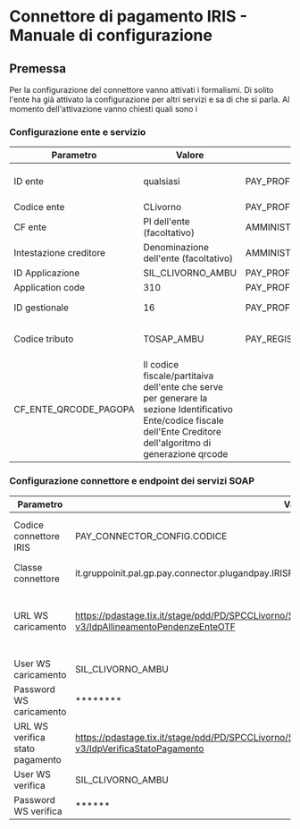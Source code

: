# Connettore di pagamento IRIS - Manuale di configurazione

## Premessa

Per la configurazione del connettore vanno attivati i formalismi. Di solito l'ente ha già attivato la configurazione per altri servizi e sa di che si parla.
Al momento dell'attivazione vanno chiesti quali sono i 

### Configurazione ente e servizio

| Parametro | Valore | Configurazione |Note |
|-----------|--------|----------------|------|
| ID ente | qualsiasi | PAY_PROFILI_ENTI_CREDITORI.CF_CODICE_PROFILO | Il valore configurato in questo campo dovrà essere impostato nelle verticalizzazioni dei client che invocano il nodo |
| Codice ente | CLivorno | PAY_PROFILI_ENTI_CREDITORI.CF_CODICE_PROFILO_PSP | ID dell'ente in IRIS |
| CF ente | PI dell'ente (facoltativo) | AMMINISTRAZIONI.PARTITAIVA | L'amministrazione deve essere associata al profilo ente in PAY_PROFILI_ENTI_CREDITORI.CODICEAMMINISTRAZIONE|
| Intestazione creditore | Denominazione dell'ente (facoltativo) | AMMINISTRAZIONI.AMMINISTRAZIONE | | 	
| ID Applicazione | SIL_CLIVORNO_AMBU | PAY_PROFILI_ENTI_CREDITORI.ID_APP_PSP | ID dell'applicazione che usa i servizi IRIS |
| Application code | 310 | PAY_PROFILI_ENTI_CREDITORI.CODICE_SEGREGAZIONE | codice che codifica il tipo di tributo all'interno dello IUV. | Poiché altri IUV vengono generati da altri software per lo stesso ente ci consente di garantire l'univocità dei nostri IUV rispetto a quelli utilizzati dagli altri |
| ID gestionale | 16 | PAY_PROFILI_ENTI_CREDITORI.APPLICATION_CODE | Codifica dell'applicativo che genera lo IUV previsto dalle specifiche interne di IRIS per la generazione degli IUV |
| Codice tributo | TOSAP_AMBU |	PAY_REGISTRAZIONI_CAUSALI.CODICE_VERSAMENTO | Il record configurato in PAY_REGISTRAZIONI_CAUSALI deve essere associato a PAY_PROFILI_ENTI_CREDITORI nel campo FK_CAUSALE_REG_DEFAULT |
|CF_ENTE_QRCODE_PAGOPA|Il codice fiscale/partitaiva dell'ente che serve per generare la sezione Identificativo Ente/codice fiscale dell'Ente Creditore dell'algoritmo di generazione qrcode|

### Configurazione connettore e endpoint dei servizi SOAP

| Parametro | Valore | Configurazione | Note |
|-----------|--------|----------------|------|
| Codice connettore IRIS | PAY_CONNECTOR_CONFIG.CODICE | ID del connettore nel nodo pagamenti, si può impostare qualunque codice. Il codice deve essere valorizzato in FK nel campo PAY_PROFILI_ENTI_CREDITORI.CODICE_CONNETTORE |
| Classe connettore | it.gruppoinit.pal.gp.pay.connector.plugandpay.IRISPayConnector | PAY_CONNECTOR_CONFIG.JAVA_CLASS | Nome complete della classe Java che implementa il connettore (interfaccia IPaymentConnector) |
| URL WS caricamento | <https://pdastage.tix.it/stage/pdd/PD/SPCCLivorno/SPCRTIRIS/SPCComunicazionePosizioniDebitorieOTF-v3/IdpAllineamentoPendenzeEnteOTF> |PAY_CONNECTOR_WS_ENDPOINT.ENDPOINT_URL | Un riferimento al record di PAY_CONNECTOR_WS_ENDPOINT deve essere impostato in PAY_CONNECTOR_CONFIG.FK_WS_CARICAMENTO e in PAY_CONNECTOR_CONFIG.FK_WS_ANNULLAMENTO |
| User WS caricamento |SIL_CLIVORNO_AMBU | PAY_CONNECTOR_WS_ENDPOINT.UTENTE | Utente per la basic autentication del WS di caricamento |
| Password WS caricamento |******** | PAY_CONNECTOR_WS_ENDPOINT.PASSWORD |Password per la basic autentication del WS di caricamento |
| URL WS verifica stato pagamento | <https://pdastage.tix.it/stage/pdd/PD/SPCCLivorno/SPCRTIRIS/SPCVerificaStatoPagamento-v3/IdpVerificaStatoPagamento> | PAY_CONNECTOR_WS_ENDPOINT.ENDPOINT_URL | Un riferimento al record di PAY_CONNECTOR_WS_ENDPOINT deve essere impostato in PAY_CONNECTOR_CONFIG.FK_WS_VERIFICA |
| User WS verifica | SIL_CLIVORNO_AMBU | PAY_CONNECTOR_WS_ENDPOINT.UTENTE | Utente per la basic autentication del WS di verifica stato |
| Password WS verifica | ****** | PAY_CONNECTOR_WS_ENDPOINT.PASSWORD | Password per la basic autentication del WS di verifica stato |
